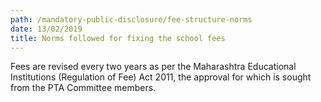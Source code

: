 ```yaml
---
path: /mandatory-public-disclosure/fee-structure-norms
date: 13/02/2019
title: Norms followed for fixing the school fees
---
```


Fees are revised  every two years as per the Maharashtra Educational Institutions (Regulation of Fee) Act 2011, the approval for which is sought from the PTA Committee members.
